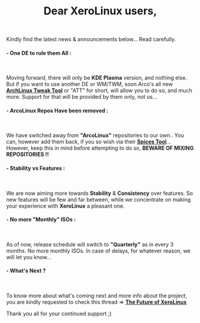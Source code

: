 # <center>Dear XeroLinux users,</center>
<br />

Kindly find the latest news &amp; announcements below… Read carefully.

#### - One DE to rule them All :
<br />

Moving forward, there will only be **KDE Plasma** version, and nothing else. But if you want to use another DE or WM/TWM, soon Arco's all new  **<a href="https://www.youtube.com/watch?v=MMbZ1Jh9J1M" target="_blank" rel="noreferrer">  ArchLinux Tweak Tool</a>** or "ATT" for short, will allow you to do so, and much more. Support for that will be provided by them only, not us...</p></p>

#### - ArcoLinux Repos Have been removed :</h4><br />
We have switched away from **"ArcoLinux"** repositories to our own.. You can, however add them back, if you so wish via their **<a href="https://www.arcolinux.info/arcolinux-spices-application/" target="_blank" rel="noreferrer">  Spices Tool</a>**... However, keep this in mind before attempting to do so, **BEWARE OF MIXING REPOSITORIES !!**

#### - Stability vs Features :
<br />

We are now aiming more towards **Stability** & **Consistency** over features. So new features will be few and far between, while we concentrate on making your experience with **XeroLinux** a pleasant one.

#### - No more "Monthly" ISOs :
<br />

As of now, release schedule will switch to **"Quarterly"** as in every 3 months. No more monthly ISOs. In case of delays, for whatever reason, we will let you know...

#### - What's Next ? 
<br />

To know more about what's coming next and more info about the project, you are kindly requested to check this thread => **<a href="https://forum.xerolinux.xyz/thread-68.html" target="_blank" rel="noreferrer">The Future of XeroLinux</a>**

Thank you all for your continued support ;)
